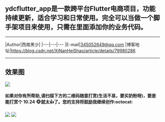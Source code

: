 ## ydcflutter_app是一款跨平台Flutter电商项目，功能持续更新，适合学习和日常使用。完全可以当做一个脚手架项目来使用，只需在里面添加你的业务代码。

****

|Author|西南黑少|
|---|---|---
|E-mail|345052649@qq.com
|博客地址|https://blog.csdn.net/XiNanHeiShao/article/details/79980286


****

## 效果图

![](https://github.com/dechengyang/ydc_flutter_app/blob/master/picture/page/login_page.png) 

#### 如果对你有所帮助,请扫描下方的二维码随意打赏(生活不易，要买奶粉呀)，要是能打赏个 10.24 :monkey_face:就太:thumbsup:了。您的支持将鼓励我继续创作:octocat:

![](https://github.com/dechengyang/ydc_flutter_app/blob/master/picture/weixin_pay.png) ![](https://github.com/dechengyang/ydc_flutter_app/blob/master/picture/ali_pay.png)